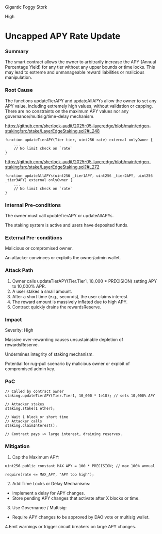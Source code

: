 Gigantic Foggy Stork

High

# Uncapped APY Rate Update

### Summary

The smart contract allows the owner to arbitrarily increase the APY (Annual Percentage Yield) for any tier without any upper bounds or time locks. This may lead to extreme and unmanageable reward liabilities or malicious manipulation.



### Root Cause

The functions updateTierAPY and updateAllAPYs allow the owner to set any APY value, including extremely high values, without validation or capping. There are no constraints on the maximum APY values nor any governance/multisig/time-delay mechanism.

https://github.com/sherlock-audit/2025-05-layeredge/blob/main/edgen-staking/src/stake/LayerEdgeStaking.sol?#L248
```solidity
function updateTierAPY(Tier tier, uint256 rate) external onlyOwner {
    ...
    // No limit check on `rate`
}
```
https://github.com/sherlock-audit/2025-05-layeredge/blob/main/edgen-staking/src/stake/LayerEdgeStaking.sol?#L272
```solidity
function updateAllAPYs(uint256 _tier1APY, uint256 _tier2APY, uint256 _tier3APY) external onlyOwner {
    ...
    // No limit check on `rate`
}
```


### Internal Pre-conditions

The owner must call updateTierAPY or updateAllAPYs.

The staking system is active and users have deposited funds.

### External Pre-conditions

Malicious or compromised owner.

An attacker convinces or exploits the owner/admin wallet.



### Attack Path

1. Owner calls updateTierAPY(Tier.Tier1, 10_000 * PRECISION) setting APY to 10,000% APR.
2. A user stakes a small amount.
3. After a short time (e.g., seconds), the user claims interest.
4. The reward amount is massively inflated due to high APY.
5. Contract quickly drains the rewardsReserve.







### Impact

Severity: High

Massive over-rewarding causes unsustainable depletion of rewardsReserve.

Undermines integrity of staking mechanism.

Potential for rug-pull scenario by malicious owner or exploit of compromised admin key.



### PoC

```solidity
// Called by contract owner
staking.updateTierAPY(Tier.Tier1, 10_000 * 1e18); // sets 10,000% APY

// Attacker stakes
staking.stake(1 ether);

// Wait 1 block or short time
// Attacker calls
staking.claimInterest();

// Contract pays ~> large interest, draining reserves.

```

### Mitigation

1. Cap the Maximum APY:

```solidity
uint256 public constant MAX_APY = 100 * PRECISION; // max 100% annual

require(rate <= MAX_APY, "APY too high");
```
2. Add Time Locks or Delay Mechanisms:
- Implement a delay for APY changes.
- Store pending APY changes that activate after X blocks or time.

3. Use Governance / Multisig:
- Require APY changes to be approved by DAO vote or multisig wallet.

4.Emit warnings or trigger circuit breakers on large APY changes.